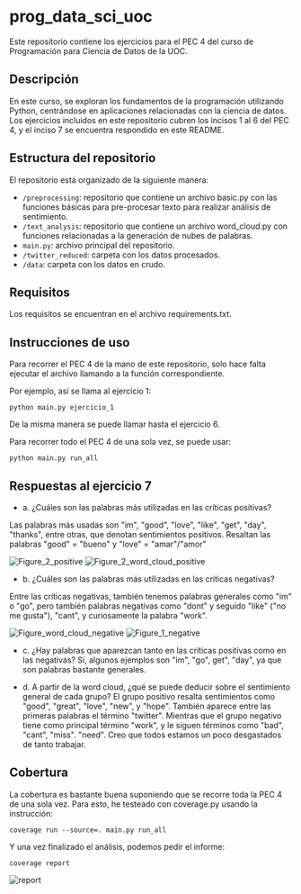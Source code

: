 # prog_data_sci_uoc

Este repositorio contiene los ejercicios para el PEC 4 del curso de Programación para Ciencia de Datos de la UOC.

## Descripción

En este curso, se exploran los fundamentos de la programación utilizando Python, centrándose en aplicaciones relacionadas con la ciencia de datos. Los ejercicios incluidos en este repositorio cubren los incisos 1 al 6 del PEC 4, y el inciso 7 se encuentra respondido en este README.

## Estructura del repositorio

El repositorio está organizado de la siguiente manera:

- `/preprocessing`: repositorio que contiene un archivo basic.py con las funciones básicas para pre-procesar texto para realizar análisis de sentimiento.
- `/text_analysis`: repositorio que contiene un archivo word_cloud.py con funciones relacionadas a la generación de nubes de palabras.
- `main.py`: archivo principal del repositorio.
- `/twitter_reduced`: carpeta con los datos procesados.
- `/data`: carpeta con los datos en crudo.

## Requisitos

Los requisitos se encuentran en el archivo requirements.txt.

## Instrucciones de uso

Para recorrer el PEC 4 de la mano de este repositorio, solo hace falta ejecutar el archivo llamando a la función correspondiente.

Por ejemplo, así se llama al ejercicio 1:

```
python main.py ejercicio_1
```
De la misma manera se puede llamar hasta el ejercicio 6.

Para recorrer todo el PEC 4 de una sola vez, se puede usar:

```
python main.py run_all
```
## Respuestas al ejercicio 7

- a. ¿Cuáles son las palabras más utilizadas en las críticas positivas?

Las palabras más usadas son "im", "good", "love", "like", "get", "day", "thanks", entre otras, que denotan sentimientos positivos. Resaltan las palabras "good" = "bueno" y "love" = "amar"/"amor"

![Figure_2_positive](https://github.com/Enrique-Manzo/prog_data_sci_uoc/assets/30445121/f984e53c-c913-404d-a0bc-bb1dd930d908)
![Figure_2_word_cloud_positive](https://github.com/Enrique-Manzo/prog_data_sci_uoc/assets/30445121/ce41a8f6-fd68-4e9f-bafa-c1bed21f6421)

  
- b. ¿Cuáles son las palabras más utilizadas en las críticas negativas?

Entre las críticas negativas, también tenemos palabras generales como "im" o "go", pero también palabras negativas como "dont" y seguido "like" ("no me gusta"),  "cant", y curiosamente la palabra "work".

![Figure_word_cloud_negative](https://github.com/Enrique-Manzo/prog_data_sci_uoc/assets/30445121/98ee2b6b-5670-4b7f-99cc-16be31d86aa8)
![Figure_1_negative](https://github.com/Enrique-Manzo/prog_data_sci_uoc/assets/30445121/94f14e0e-4d22-4718-9e80-9959298cc317)


- c. ¿Hay palabras que aparezcan tanto en las críticas positivas como en las negativas?
Sí, algunos ejemplos son "im", "go", get", "day", ya que son palabras bastante generales.

- d. A partir de la word cloud, ¿qué se puede deducir sobre el sentimiento general de cada grupo?
El grupo positivo resalta sentimientos como "good", "great", "love", "new", y "hope". También aparece entre las primeras palabras el término "twitter". Mientras que el grupo negativo tiene como principal término "work", y le siguen términos como "bad", "cant", "miss". "need". Creo que todos estamos un poco desgastados de tanto trabajar.

## Cobertura

La cobertura es bastante buena suponiendo que se recorre toda la PEC 4 de una sola vez. Para esto, he testeado con coverage.py usando la instrucción:

```
coverage run --source=. main.py run_all
```

Y una vez finalizado el análisis, podemos pedir el informe:

```
coverage report
```

![report](https://github.com/Enrique-Manzo/prog_data_sci_uoc/assets/30445121/44fd176c-8845-4aa0-a574-826d44114082)
